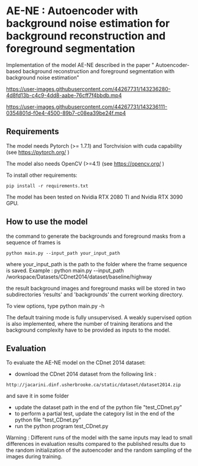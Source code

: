 
# AE-NE : Autoencoder with background noise estimation for background reconstruction and foreground segmentation 

Implementation of the model AE-NE described in the paper "
Autoencoder-based background reconstruction and foreground segmentation with background noise estimation"



https://user-images.githubusercontent.com/44267731/143236280-4d8fd13b-c4c9-4dd8-aabe-76cff7f4bbdb.mp4



https://user-images.githubusercontent.com/44267731/143236111-0354801d-f0e4-4500-89b7-c08ea39be24f.mp4



## Requirements

The model needs Pytorch (>= 1.7.1) and Torchvision with cuda capability (see https://pytorch.org/ )

The model also needs OpenCV (>=4.1) (see https://opencv.org/ )


To install other requirements:

```setup
pip install -r requirements.txt
```
The model has been tested on Nvidia RTX 2080 TI and Nvidia RTX 3090 GPU.

## How to use the model

the command to generate the backgrounds and foreground masks from a sequence of frames is 

```
python main.py --input_path your_input_path 
```

where your_input_path is the path to the folder where the frame sequence is saved.
Example : python main.py --input_path /workspace/Datasets/CDnet2014/dataset/baseline/highway

the result background images and foreground masks will be stored in two subdirectories 'results' and 'backgrounds' the current working directory.

To view options, type python main.py -h

The default training mode is fully unsupervised. A weakly supervised option is also implemented, where the number of training iterations and the background complexity have to be provided as inputs to the model.

## Evaluation

To evaluate the AE-NE model on the CDnet 2014 dataset: 

- download the CDnet 2014 dataset from the following link : 
```
http://jacarini.dinf.usherbrooke.ca/static/dataset/dataset2014.zip
```
and save it in some folder 

- update the dataset path in the end of the python file "test_CDnet.py"
- to perform a  partial test, update the category list in the end of the python file "test_CDnet.py"
- run the python program test_CDnet.py

Warning : Different runs of the model with the same inputs may lead to small differences in evaluation results compared to the published results  due to the random initialization of the autoencoder and the random sampling of the images during training.








